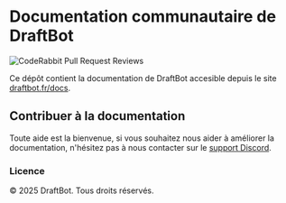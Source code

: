 # Documentation communautaire de DraftBot

![CodeRabbit Pull Request Reviews](https://img.shields.io/coderabbit/prs/github/DraftBot/Documentation?utm_source=oss&utm_medium=github&utm_campaign=DraftBot%2FDocumentation&labelColor=171717&color=FF570A&link=https%3A%2F%2Fcoderabbit.ai&label=CodeRabbit+Reviews)

Ce dépôt contient la documentation de DraftBot accesible depuis le site [draftbot.fr/docs](https://www.draftbot.fr/docs).

## Contribuer à la documentation

Toute aide est la bienvenue, si vous souhaitez nous aider à améliorer la documentation, n'hésitez pas à nous contacter sur le [support Discord](https://discord.com/invite/3y4HWyFHPX).

### Licence

© 2025 DraftBot. Tous droits réservés.
